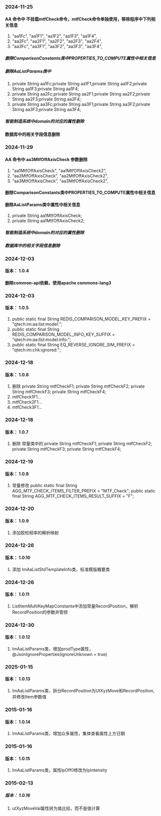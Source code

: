 ### 2024-11-25
#### AA 命令中 不挂载mtfCheck命令，mtfCheck命令单独使用，移除程序中下列相关信息
1. "aa1Fc", "aa1F1", "aa1F2", "aa1F3", "aa1F4",
2. "aa2Fc", "aa2F1", "aa2F2", "aa2F3", "aa2F4",
3. "aa3Fc", "aa3F1", "aa3F2", "aa3F3", "aa3F4",
##### 删除ComparisonConstants类中PROPERTIES_TO_COMPUTE属性中相关信息
##### 删除AaListParams类中
1. private String aa1Fc;private String aa1F1;private String aa1F2;private String aa1F3;private String aa1F4;
2. private String aa2Fc;private String aa2F1;private String aa2F2;private String aa2F3;private String aa2F4;
3. private String aa3Fc;private String aa3F1;private String aa3F2;private String aa3F3;private String aa3F4;
##### 智能制造系统中domain的对应的属性删除
#### 数据库中的相关字段信息删除


### 2024-11-29
#### AA 命令中 aa3MtfOffAxisCheck 参数删除
1. "aa1MtfOffAxisCheck", "aa1MtfOffAxisCheck2",
2. “aa2MtfOffAxisCheck”, "aa2MtfOffAxisCheck2",
3. “aa3MtfOffAxisCheck”, "aa3MtfOffAxisCheck2",
#### 删除ComparisonConstants类中PROPERTIES_TO_COMPUTE属性中相关信息
#### 删除AaListParams类中属性中相关信息
1. private String aa1MtfOffAxisCheck;
2. private String aa1MtfOffAxisCheck2;
##### 智能制造系统中domain的对应的属性删除
##### 数据库中的相关字段信息删除

### 2024-12-03
#### 版本： 1.0.4
#### 删除common-api依赖，使用apache commons-lang3

### 2024-12-03
#### 版本： 1.0.5
1. public static final String REDIS_COMPARISON_MODEL_KEY_PREFIX = "qtech:im:aa:list:model:";
2. public static final String REDIS_COMPARISON_MODEL_INFO_KEY_SUFFIX = "qtech:im:aa:list:model:info:";
3. public static final String EQ_REVERSE_IGNORE_SIM_PREFIX = "qtech:im:chk:ignored:";

### 2024-12-18
#### 版本： 1.0.6
1. 删除 private String mtfCheckF1; private String mtfCheckF2; private String mtfCheckF3; private String mtfCheckF4;
2. mtfCheck1F1...
3. mtfCheck2F1...
4. mtfCheck3F1...

### 2024-12-18
#### 版本： 1.0.7
1. 删除 常量类中的 private String mtfCheckF1; private String mtfCheckF2; private String mtfCheckF3; private String mtfCheckF4;

### 2024-12-19
#### 版本： 1.0.8
1. 常量修改 public static final String AGG_MTF_CHECK_ITEMS_FILTER_PREFIX = "MTF_Check"; public static final String AGG_MTF_CHECK_ITEMS_RESULT_SUFFIX = "F";

### 2024-12-20
#### 版本： 1.0.9
1. 添加胶检频率的解析映射

### 2024-12-26
#### 版本： 1.0.10
1. 添加 ImAaListStdTemplateInfo类，标准模版概要类

### 2024-12-26
#### 版本： 1.0.11
1. ListItemMultiKeyMapConstants中添加常量RecordPosition，解析RecordPosition的参数并管控

### 2024-12-30
#### 版本： 1.0.12
1. ImAaListParams类，增加prodType属性，@JsonIgnoreProperties(ignoreUnknown = true)

### 2025-01-15
#### 版本： 1.0.13
1. ImAaListParams类，拆分RecordPosition为UtXyzMove和RecordPosition,并修改Item参数值

### 2015-01-16
#### 版本： 1.0.14
1. ImAaListParams类，增加众多属性，集体查看属性上方日期

### 2015-01-16
#### 版本： 1.0.15
1. ImAaListParams类，属性lpOff0修改为lpIntensity

### 2015-02-13
##### 版本： 1.0.16
1. utXyzMoveVal属性转为值比较，而不是值计算